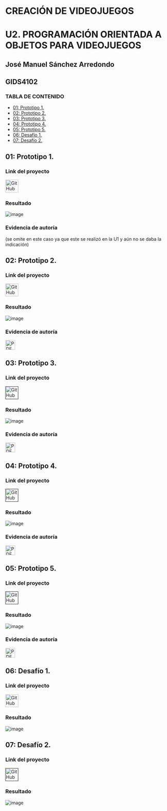 # CREACIÓN DE VIDEOJUEGOS 

# U2. PROGRAMACIÓN ORIENTADA A OBJETOS PARA VIDEOJUEGOS
## José Manuel Sánchez Arredondo
## GIDS4102

### **TABLA DE CONTENIDO**
- [01: Prototipo 1.](#01-Prototipo-1)
- [02: Prototipo 2.](#02-Prototipo-2)
- [03: Prototipo 3.](#03-Prototipo-3)
- [04: Prototipo 4.](#04-Prototipo-4)
- [05: Prototipo 5.](#05-Prototipo-5)
- [06: Desafío 1.](#06-Desafío-1)
- [07: Desafío 2.](#07-Desafío-2)
## 01: Prototipo 1.
### Link del proyecto
<a href="https://github.com/JMSASanchezUwU/CreacionDeVideoJuegos/blob/main/prototipo1.unitypackage">
    <img src="https://cdn-icons-png.flaticon.com/128/733/733553.png" alt="GitHub" width="40"/>
</a>

### Resultado
![image](https://github.com/user-attachments/assets/6e29e0e3-eae6-4348-9c96-8b86c26d6840)


### Evidencia de autoría
(se omite en este caso ya que este se realizó en la U1 y aún no se daba la indicación)

## 02: Prototipo 2.
### Link del proyecto
<a href="https://github.com/JMSASanchezUwU/CreacionDeVideoJuegos/blob/main/Prototipo%202.unitypackage">
    <img src="https://cdn-icons-png.flaticon.com/128/733/733553.png" alt="GitHub" width="40"/>
</a>

### Resultado
![image](https://github.com/user-attachments/assets/e7230459-f162-451b-a677-60de80c8b9f5)


### Evidencia de autoría
<a href="https://github.com/user-attachments/files/17336805/Evidencia.Prototipo2.pdf">
    <img src="https://upload.wikimedia.org/wikipedia/commons/8/87/PDF_file_icon.svg" alt="PDF" width="30"/>
</a>

## 03: Prototipo 3.
### Link del proyecto
<a href="">
    <img src="https://cdn-icons-png.flaticon.com/128/733/733553.png" alt="GitHub" width="40"/>
</a>

### Resultado
![image](https://github.com/user-attachments/assets/d31384be-70c1-4a2b-a013-65b154cc142e)



### Evidencia de autoría
<a href="https://github.com/user-attachments/files/17807714/Prototipo.3.jmsa.pdf">
    <img src="https://upload.wikimedia.org/wikipedia/commons/8/87/PDF_file_icon.svg" alt="PDF" width="30"/>
</a>

## 04: Prototipo 4.
### Link del proyecto
<a href="">
    <img src="https://cdn-icons-png.flaticon.com/128/733/733553.png" alt="GitHub" width="40"/>
</a>

### Resultado
![image](https://github.com/user-attachments/assets/d61ff6ab-68c7-47f2-ac20-596ff39ac8b3)



### Evidencia de autoría
<a href="https://github.com/user-attachments/files/17807692/Prototipo.4.jmsa.pdf">
    <img src="https://upload.wikimedia.org/wikipedia/commons/8/87/PDF_file_icon.svg" alt="PDF" width="30"/>
</a>

## 05: Prototipo 5.
### Link del proyecto
<a href="">
    <img src="https://cdn-icons-png.flaticon.com/128/733/733553.png" alt="GitHub" width="40"/>
</a>

### Resultado
![image](https://github.com/user-attachments/assets/e7230459-f162-451b-a677-60de80c8b9f5)


### Evidencia de autoría
<a href="https://github.com/user-attachments/files/17807722/Prototipo.5.jmsa.pdf">
    <img src="https://upload.wikimedia.org/wikipedia/commons/8/87/PDF_file_icon.svg" alt="PDF" width="30"/>
</a>

## 06: Desafío 1.
### Link del proyecto
<a href="https://github.com/JMSASanchezUwU/CreacionDeVideoJuegos/blob/main/challenge1.unitypackage">
    <img src="https://cdn-icons-png.flaticon.com/128/733/733553.png" alt="GitHub" width="40"/>
</a>

### Resultado
![image](https://github.com/user-attachments/assets/209514a2-0881-42fd-a38c-700a9221f4d9)

## 07: Desafío 2.
### Link del proyecto
<a href="">
    <img src="https://cdn-icons-png.flaticon.com/128/733/733553.png" alt="GitHub" width="40"/>
</a>

### Resultado
![image](https://github.com/user-attachments/assets/227b7006-249b-4da3-b2a6-d82ed16336c4)


